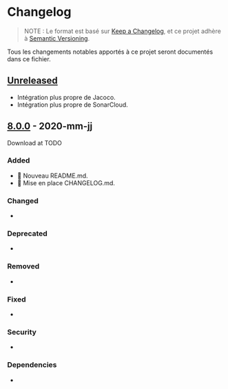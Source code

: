 # Changelog

> NOTE : Le format est basé sur [Keep a Changelog],
et ce projet adhère à [Semantic Versioning].

Tous les changements notables apportés à ce projet seront documentés dans ce fichier.

## [Unreleased]

* Intégration plus propre de Jacoco.
* Intégration plus propre de SonarCloud.

## [8.0.0] - 2020-mm-jj

Download at TODO

### Added

* :pencil: Nouveau README.md.
* :pencil: Mise en place CHANGELOG.md.

### Changed

*

### Deprecated

*

### Removed

*

### Fixed

*

### Security

*

### Dependencies

*

[Keep a Changelog]: https://keepachangelog.com/fr/1.0.0/
[Semantic Versioning]: https://semver.org/lang/fr/
[Unreleased]: https://github.com/bdelion/java-parent/compare/8.0.0...HEAD
[8.0.1]: https://github.com/bdelion/java-parent/compare/8.0.1...8.0.0
[8.0.0]: https://github.com/bdelion/java-parent/releases/tag/8.0.0